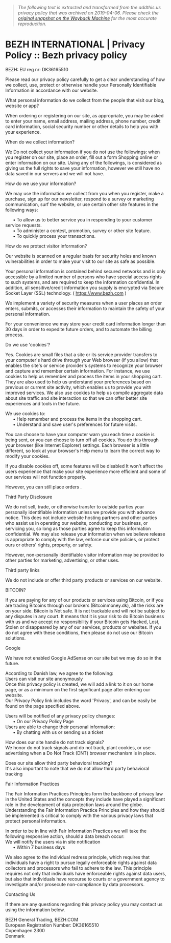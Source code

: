 > *The following text is extracted and transformed from the addthis.us privacy policy that was archived on 2019-04-06. Please check the [original snapshot on the Wayback Machine](https://web.archive.org/web/20190406171548id_/https%3A//www.bezh.com/Privatlivspolitik.html) for the most accurate reproduction.*

# BEZH INTERNATIONAL | Privacy Policy :: Bezh privacy policy

  


  
BEZH: EU reg nr: DK36165510 

Please read our privacy policy carefully to get a clear understanding of how we collect, use, protect or otherwise handle your Personally Identifiable Information in accordance with our website.

  
What personal information do we collect from the people that visit our blog, website or app?  
  
When ordering or registering on our site, as appropriate, you may be asked to enter your name, email address, mailing address, phone number, credit card information, social security number or other details to help you with your experience.  
  
When do we collect information?  
  
We Do not collect your information if you do not use the followings: when you register on our site, place an order, fill out a form Shopping online or enter information on our site. Using any of the followings, is considered as giving us the full rights to save your information, however we still have no data saved in our servers and we will not have.  
  
How do we use your information?  
  
We may use the information we collect from you when you register, make a purchase, sign up for our newsletter, respond to a survey or marketing communication, surf the website, or use certain other site features in the following ways:  
  
      • To allow us to better service you in responding to your customer service requests.  
      • To administer a contest, promotion, survey or other site feature.  
      • To quickly process your transactions.  
  
How do we protect visitor information?  
  
Our website is scanned on a regular basis for security holes and known vulnerabilities in order to make your visit to our site as safe as possible.  
  
Your personal information is contained behind secured networks and is only accessible by a limited number of persons who have special access rights to such systems, and are required to keep the information confidential. In addition, all sensitive/credit information you supply is encrypted via Secure Socket Layer (SSL) technology. ( https://www.bezh.com )  
  
We implement a variety of security measures when a user places an order enters, submits, or accesses their information to maintain the safety of your personal information.  
  
For your convenience we may store your credit card information longer than 30 days in order to expedite future orders, and to automate the billing process.  
  
Do we use 'cookies'?  
  
Yes. Cookies are small files that a site or its service provider transfers to your computer's hard drive through your Web browser (if you allow) that enables the site's or service provider's systems to recognize your browser and capture and remember certain information. For instance, we use cookies to help us remember and process the items in your shopping cart. They are also used to help us understand your preferences based on previous or current site activity, which enables us to provide you with improved services. We also use cookies to help us compile aggregate data about site traffic and site interaction so that we can offer better site experiences and tools in the future.  
  
We use cookies to:  
      • Help remember and process the items in the shopping cart.  
      • Understand and save user's preferences for future visits.  
  
You can choose to have your computer warn you each time a cookie is being sent, or you can choose to turn off all cookies. You do this through your browser (like Internet Explorer) settings. Each browser is a little different, so look at your browser's Help menu to learn the correct way to modify your cookies.  
  
If you disable cookies off, some features will be disabled It won't affect the users experience that make your site experience more efficient and some of our services will not function properly.  
  
However, you can still place orders .  
  
  
Third Party Disclosure  
  
We do not sell, trade, or otherwise transfer to outside parties your personally identifiable information unless we provide you with advance notice. This does not include website hosting partners and other parties who assist us in operating our website, conducting our business, or servicing you, so long as those parties agree to keep this information confidential. We may also release your information when we believe release is appropriate to comply with the law, enforce our site policies, or protect ours or others' rights, property, or safety.  
  
However, non-personally identifiable visitor information may be provided to other parties for marketing, advertising, or other uses.  
  
Third party links  
  
We do not include or offer third party products or services on our website.

BITCOIN?  


If you are paying for any of our products or services using Bitcoin, or if you are trading Bitcoins through our brokers (Bitcoinmoney.dk), all the risks are on your side. Bitcoin is Not safe. It is not trackable and will not be subject to any disputes in any court. It means that it is your risk to do Bitcoin business with us and we accept no responsibility if your Bitcoin gets Hacked, Lost, Stolen or disappeared by any of our services, products or websites. If you do not agree with these conditions, then please do not use our Bitcoin solutions.  


Google  
  
We have not enabled Google AdSense on our site but we may do so in the future.  
  
According to Danish law, we agree to the following:  
Users can visit our site anonymously  
Once this privacy policy is created, we will add a link to it on our home page, or as a minimum on the first significant page after entering our website.  
Our Privacy Policy link includes the word 'Privacy', and can be easily be found on the page specified above.  
  
Users will be notified of any privacy policy changes:  
      • On our Privacy Policy Page  
Users are able to change their personal information:  
      • By chatting with us or sending us a ticket  
  
How does our site handle do not track signals?  
We honor do not track signals and do not track, plant cookies, or use advertising when a Do Not Track (DNT) browser mechanism is in place.  
  
Does our site allow third party behavioral tracking?  
It's also important to note that we do not allow third party behavioral tracking  
  
Fair Information Practices  
  
The Fair Information Practices Principles form the backbone of privacy law in the United States and the concepts they include have played a significant role in the development of data protection laws around the globe. Understanding the Fair Information Practice Principles and how they should be implemented is critical to comply with the various privacy laws that protect personal information.  
  
In order to be in line with Fair Information Practices we will take the following responsive action, should a data breach occur:  
We will notify the users via in site notification  
      • Within 7 business days  
  
We also agree to the individual redress principle, which requires that individuals have a right to pursue legally enforceable rights against data collectors and processors who fail to adhere to the law. This principle requires not only that individuals have enforceable rights against data users, but also that individuals have recourse to courts or a government agency to investigate and/or prosecute non-compliance by data processors.  
  
Contacting Us  
  
If there are any questions regarding this privacy policy you may contact us using the information below.  
  
BEZH General Trading, BEZH.COM  
European Registration Number: DK36165510   
Copenhagen 2300  
Denmark  
  

